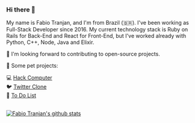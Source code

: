 ### Hi there 👋

My name is Fabio Tranjan, and I'm from Brazil (:brazil:). I've been working as Full-Stack Developer since 2016. My current technology stack is Ruby on Rails for Back-End and React for Front-End, but I've worked already with Python, C++, Node, Java and Elixir.

:eyes: I'm looking forward to contributing to open-source projects.

:telescope: Some pet projects:

:computer: [Hack Computer](https://github.com/FabioTranjan/hack-computer)\
:bird: [Twitter Clone](https://github.com/FabioTranjan/twitter-clone)\
:notebook: [To Do List](https://github.com/FabioTranjan/todo-list)

\
[![Fabio Tranjan's github stats](https://github-readme-stats.vercel.app/api?username=fabiotranjan&theme=dark&show_icons=true&count_private=true)](https://github.com/fabiotranjan)
